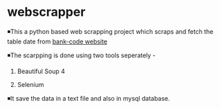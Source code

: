 # webscrapper
◾This a python based web scrapping project which scraps and fetch the table date from [bank-code website](https://bank-code.net/)

◾The scarpping is done using two tools seperately -
  1. Beautiful Soup 4
  
  2. Selenium
  
◾It save the data in a text file and also in mysql database.

